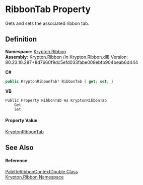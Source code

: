 # RibbonTab Property


Gets and sets the associated ribbon tab.



## Definition
**Namespace:** <a href="1e9bc734-cff9-e9b8-f013-94cdac669794.md">Krypton.Ribbon</a>  
**Assembly:** Krypton.Ribbon (in Krypton.Ribbon.dll) Version: 80.23.10.287+8d7660f9dc5efd033fabe008ebfb904beab6d444

**C#**
``` C#
public KryptonRibbonTab? RibbonTab { get; set; }
```
**VB**
``` VB
Public Property RibbonTab As KryptonRibbonTab
	Get
	Set
```



#### Property Value
<a href="61a3ac1a-e223-8cd0-a86c-112950d78cad.md">KryptonRibbonTab</a>

## See Also


#### Reference
<a href="65f0fbe5-062b-835a-1c1f-da4f7cfc054c.md">PaletteRibbonContextDouble Class</a>  
<a href="1e9bc734-cff9-e9b8-f013-94cdac669794.md">Krypton.Ribbon Namespace</a>  
